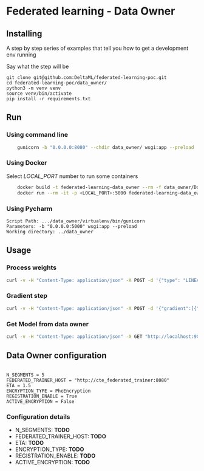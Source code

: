 # Federated learning - Data Owner


## Installing

A step by step series of examples that tell you how to get a development env running

Say what the step will be

```
git clone git@github.com:DeltaML/federated-learning-poc.git
cd federated-learning-poc/data_owner/
python3 -m venv venv
source venv/bin/activate
pip install -r requirements.txt
```

## Run

### Using command line

``` bash
    gunicorn -b "0.0.0.0:8080" --chdir data_owner/ wsgi:app --preload
``` 


### Using Docker

Select _LOCAL_PORT_ number to run some containers
``` bash
    docker build -t federated-learning-data_owner --rm -f data_owner/Dockerfile
    docker run --rm -it -p <LOCAL_PORT>:5000 federated-learning-data_owner
``` 


### Using Pycharm

	Script Path: .../data_owner/virtualenv/bin/gunicorn
	Parameters: -b "0.0.0.0:5000" wsgi:app --preload
	Working directory: ../data_owner


## Usage 
 
### Process weights

``` bash
curl -v -H "Content-Type: application/json" -X POST -d '{"type": "LINEAR_REGRESSION", "public_key": "XXXXXXXXXXXXXXXX"}' "http://localhost:5000/weights"
```

### Gradient step

``` bash
curl -v -H "Content-Type: application/json" -X POST -d '{"gradient":[{"w1":1}]}'  "http://localhost:9090/step"
```


### Get Model from data owner

``` bash
curl -v -H "Content-Type: application/json" -X GET "http://localhost:9090/model"
```



## Data Owner configuration

``` python3

N_SEGMENTS = 5
FEDERATED_TRAINER_HOST = "http://cte_federated_trainer:8080"
ETA = 1.5
ENCRYPTION_TYPE = PheEncryption
REGISTRATION_ENABLE = True
ACTIVE_ENCRYPTION = False

```

### Configuration details

- N_SEGMENTS: __TODO__
- FEDERATED_TRAINER_HOST: __TODO__
- ETA: __TODO__
- ENCRYPTION_TYPE: __TODO__
- REGISTRATION_ENABLE: __TODO__
- ACTIVE_ENCRYPTION: __TODO__
